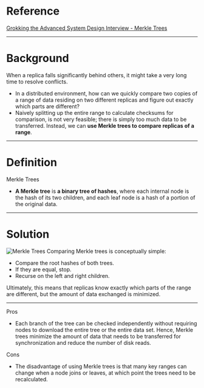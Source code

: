 # Reference
[Grokking the Advanced System Design Interview - Merkle Trees](https://www.educative.io/courses/grokking-adv-system-design-intvw/q27QYqZDJNk)

---

# Background
When a replica falls significantly behind others, it might take a very long time to resolve conflicts.

- In a distributed environment, how can we quickly compare two copies of a range of data residing on two different replicas and figure out exactly which parts are different?
- Naively splitting up the entire range to calculate checksums for comparison, is not very feasible; there is simply too much data to be transferred. Instead, we can **use Merkle trees to compare replicas of a range**.

---

# Definition
Merkle Trees
- **A Merkle tree** is **a binary tree of hashes**, where each internal node is the hash of its two children, and each leaf node is a hash of a portion of the original data.

---

# Solution
![Merkle Trees](https://img-blog.csdnimg.cn/c49ff70368ec40bf9113252c6658675e.png?x-oss-process=image/watermark,type_ZHJvaWRzYW5zZmFsbGJhY2s,shadow_50,text_Q1NETiBAWXVueGlhbmdfSGU=,size_20,color_FFFFFF,t_70,g_se,x_16#pic_center)
Comparing Merkle trees is conceptually simple:

- Compare the root hashes of both trees.
- If they are equal, stop.
- Recurse on the left and right children.

Ultimately, this means that replicas know exactly which parts of the range are different, but the amount of data exchanged is minimized.

---

Pros
- Each branch of the tree can be checked independently without requiring nodes to download the entire tree or the entire data set. Hence, Merkle trees minimize the amount of data that needs to be transferred for synchronization and reduce the number of disk reads.

Cons

- The disadvantage of using Merkle trees is that many key ranges can change when a node joins or leaves, at which point the trees need to be recalculated.

<!--stackedit_data:
eyJoaXN0b3J5IjpbLTEyNjczMTY4OThdfQ==
-->